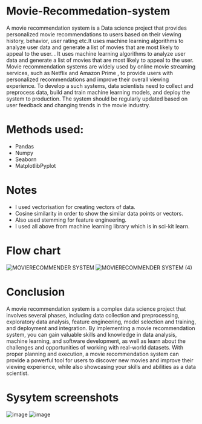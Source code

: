# Movie-Recommedation-system
 A movie recommendation system is a Data science project that provides personalized movie recommendations to users based on their viewing history, behavior, user rating etc.It uses machine learning algorithms to analyze user data and generate a list of movies that are most likely to appeal to the user. . It uses machine learning algorithms to analyze user data and generate a list of movies that are most likely to appeal to the user. Movie recommendation systems are widely used by online movie streaming services, such as Netflix and Amazon Prime , to provide users with personalized recommendations and improve their overall viewing experience. To develop a such systems, data scientists need to collect and preprocess data, build and train machine learning models, and deploy the system to production. The system should be regularly updated based on user feedback and changing trends in the movie industry.


# Methods used:

<ul>
<li>Pandas</li>
<li>Numpy</li>
<li>Seaborn</li>
 <li>MatplotlibPyplot</li>
</ul>

 

# Notes
<ul>
<li>I used vectorisation for creating vectors of data.</li> 
<li>Cosine similarity in order to show the similar data points or vectors.</li>
<li>Also used stemming  for feature engineering.</li>
<li>I used all above from machine learning library which is in sci-kit learn.</li>
</ul>
 






# Flow chart
![MOVIERECOMMENDER SYSTEM](https://github.com/moremnitesh47/Movie-Recommedation-system/assets/144453984/f220a23e-a331-4e49-807e-25ac94a5d4fc)
![MOVIERECOMMENDER SYSTEM (4)](https://github.com/moremnitesh47/Movie-Recommedation-system/assets/144453984/262dbe11-deaa-4411-af6f-a8024a28b368)


# Conclusion

A movie recommendation system is a complex data science project that involves several phases, including data collection and preprocessing, exploratory data analysis, feature engineering, model selection and training, and deployment and integration. By implementing a movie recommendation system, you can gain valuable skills and knowledge in data analysis, machine learning, and software development, as well as learn about the challenges and opportunities of working with real-world datasets. With proper planning and execution, a movie recommendation system can provide a powerful tool for users to discover new movies and improve their viewing experience, while also showcasing your skills and abilities as a data scientist.
 



# Sysytem screenshots
![image](https://github.com/moremnitesh47/Movie-Recommedation-system/assets/144453984/5a6a3138-1abd-4565-a777-e74ec1774f7d)
![image](https://github.com/moremnitesh47/Movie-Recommedation-system/assets/144453984/4a2e43d0-edb9-4438-a924-e6e2b4585c6d)

#
